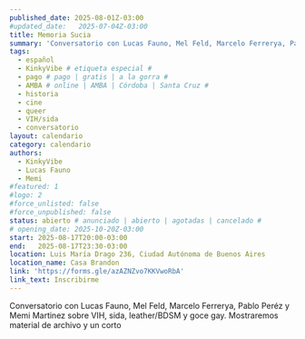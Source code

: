 ```yaml
---
published_date: 2025-08-01Z-03:00
#updated_date:   2025-07-04Z-03:00
title: Memoria Sucia
summary: 'Conversatorio con Lucas Fauno, Mel Feld, Marcelo Ferrerya, Pablo Peréz y Memi Martinez sobre VIH, sida, leather/BDSM y goce gay. Mostraremos material de archivo y un corto'
tags:
  - español
  - KinkyVibe # etiqueta especial #
  - pago # pago | gratis | a la gorra #
  - AMBA # online | AMBA | Córdoba | Santa Cruz #
  - historia
  - cine
  - queer
  - VIH/sida
  - conversatorio
layout: calendario
category: calendario
authors:
  - KinkyVibe
  - Lucas Fauno
  - Memi
#featured: 1
#logo: 2
#force_unlisted: false
#force_unpublished: false
status: abierto # anunciado | abierto | agotadas | cancelado #
# opening_date: 2025-10-20Z-03:00
start: 2025-08-17T20:00-03:00
end:   2025-08-17T23:30-03:00
location: Luis María Drago 236, Ciudad Autónoma de Buenos Aires
location_name: Casa Brandon
link: 'https://forms.gle/azAZNZvo7KKVwoRbA'
link_text: Inscribirme
---
```


Conversatorio con Lucas Fauno, Mel Feld, Marcelo Ferrerya, Pablo Peréz y Memi Martinez sobre VIH, sida, leather/BDSM y goce gay. Mostraremos material de archivo y un corto
